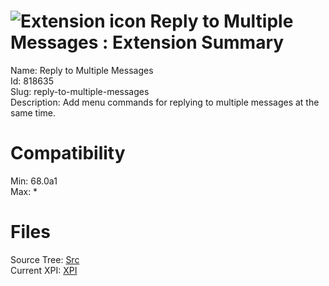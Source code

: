 # ![Extension icon](https://addons.thunderbird.net/user-media/addon_icons/818/818635-64.png?modified=1567793235) Reply to Multiple Messages : Extension Summary

Name: Reply to Multiple Messages  
Id: 818635  
Slug: reply-to-multiple-messages  
Description: Add menu commands for replying to multiple messages at the same time.
  

# Compatibility
Min: 68.0a1  
Max: *  

# Files

Source Tree: [Src](C:/Dev/Thunderbird/ThunderKdB/xall/x68/818635-reply-to-multiple-messages/src)  
Current XPI: [XPI](C:/Dev/Thunderbird/ThunderKdB/xall/x68/818635-reply-to-multiple-messages/xpi)  



